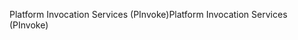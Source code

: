 <span data-ttu-id="87fbe-101">Platform Invocation Services (PInvoke)</span><span class="sxs-lookup"><span data-stu-id="87fbe-101">Platform Invocation Services (PInvoke)</span></span>